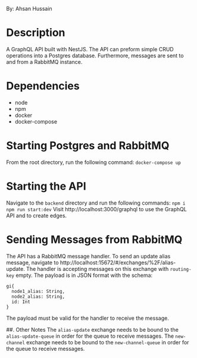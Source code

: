 By: Ahsan Hussain

# Description

A GraphQL API built with NestJS. The API can preform simple CRUD operations into a Postgres database. Furthermore, messages are sent to and from a RabbitMQ instance.

# Dependencies
 - node
 - npm
 - docker
 - docker-compose


# Starting Postgres and RabbitMQ
From the root directory, run the following command:
`docker-compose up`

# Starting the API
Navigate to the `backend` directory and run the following commands: 
`npm i`
`npm run start:dev`	
Visit http://localhost:3000/graphql to use the GraphQL API and to create edges. 


# Sending Messages from RabbitMQ
The API has a RabbitMQ message handler. To send an update alias message, navigate to http://localhost:15672/#/exchanges/%2F/alias-update. The handler is accepting messages on this exchange with `routing-key` empty. The payload  is in JSON format with the schema: 

    gi{
      node1_alias: String,
      node2_alias: String,
      id: Int
    }
The payload must be valid for the handler to receive the message. 

##. Other Notes 
The `alias-update` exchange needs to be bound to the `alias-update-queue` in order for the queue to receive messages.
The `new-channel` exchange needs to be bound to the `new-channel-queue` in order for the queue to receive messages.  